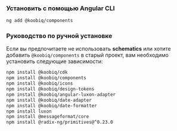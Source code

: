 ### Установить с помощью Angular CLI

```bash
ng add @koobiq/components
```

### Руководство по ручной установке

Если вы предпочитаете не использовать **schematics** или хотите добавить `@koobiq/components` в старый проект,
вам необходимо установить следующие зависимости:

```bash
npm install @koobiq/cdk
npm install @koobiq/components
npm install @koobiq/icons
npm install @koobiq/design-tokens
npm install @koobiq/angular-luxon-adapter
npm install @koobiq/date-adapter
npm install @koobiq/date-formatter
npm install luxon
npm install @messageformat/core
npm install @radix-ng/primitives@^0.23.0
```
